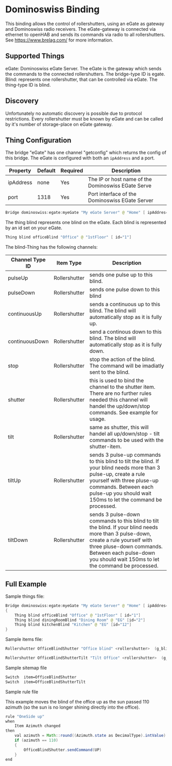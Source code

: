 # Dominoswiss Binding

This binding allows the control of rollershutters, using an eGate as gateway and Dominoswiss radio receivers.
The eGate-gateway is connected via ethernet to openHAB and sends its commands via radio to all rollershutters.
See <https://www.brelag.com/> for more information.

## Supported Things

eGate: Dominoswiss eGate Server. The eGate is the gateway which sends the commands to the connected rollershutters. The bridge-type ID is egate.
Blind: represents one rollershutter, that can be controlled via eGate. The thing-type ID is blind.

## Discovery

Unfortunately no automatic discovery is possible due to protocol restrictions.
Every rollershutter must be known by eGate and can be called by it's number of storage-place on eGate gateway.

## Thing Configuration

The bridge "eGate" has one channel "getconfig" which returns the config of this bridge.
The eGate is configured with both an `ipAddress` and a port.

| Property  | Default | Required |                    Description                     |
|-----------|---------|----------|----------------------------------------------------|
| ipAddress | none    | Yes      | The IP or host name of the Dominoswiss EGate Serve |
| port      | 1318    | Yes      | Port interface of the Dominoswiss EGate Server     |

```java
Bridge dominoswiss:egate:myeGate "My eGate Server" @ "Home" [ ipAddres="localhost", port=5700 ]
```

The thing blind represents one blind on the eGate. Each blind is represented by an id set on your eGate.

```java
Thing blind officeBlind "Office" @ "1stFloor" [ id="1"]
```

The blind-Thing has the following channels:

| Channel Type ID |   Item Type   |                                                                                                                  Description                                                                                                                   |
|-----------------|---------------|------------------------------------------------------------------------------------------------------------------------------------------------------------------------------------------------------------------------------------------------|
| pulseUp         | Rollershutter | sends one pulse up to this blind.                                                                                                                                                                                                              |
| pulseDown       | Rollershutter | sends one pulse down to this blind                                                                                                                                                                                                             |
| continuousUp    | Rollershutter | sends a continuous up to this blind. The blind will automatically stop as it is fully up.                                                                                                                                                      |
| continuousDown  | Rollershutter | send a continous down to this blind. The blind will automatically stop as it is fully down.                                                                                                                                                    |
| stop            | Rollershutter | stop the action of the blind. The command will be imadiatly sent to the blind.                                                                                                                                                                 |
| shutter         | Rollershutter | this is used to bind the channel to the shutter item. There are no further rules needed this channel will handel the up/down/stop commands. See example for usage.                                                                             |
| tilt            | Rollershutter | same as shutter, this will handel all up/down/stop - tilt commands to be used with the shutter-item.                                                                                                                                           |
| tiltUp          | Rollershutter | sends 3 pulse-up commands to this blind to tilt the blind. If your blind needs more than 3 pulse-up, create a rule yourself with three pluse-up commands. Between each pulse-up you should wait 150ms to let the command be processed.         |
| tiltDown        | Rollershutter | sends 3 pulse-down commands to this blind to tilt the blind. If your blind needs more than 3 pulse-down, create a rule yourself with three pluse-down commands. Between each pulse-down you should wait 150ms to let the command be processed. |

## Full Example

Sample things file:

```java
Bridge dominoswiss:egate:myeGate "My eGate Server" @ "Home" [ ipAddres="localhost", port="5500" ]
{
    Thing blind officeBlind "Office" @ "1stFloor" [ id="1"]
    Thing blind diningRoomBlind "Dining Room" @ "EG" [id="2"]
    Thing blind kitchenBlind "Kitchen" @ "EG" [id="12"]
}
```

Sample items file:

```java
Rollershutter OfficeBlindShutter "Office blind" <rollershutter>  (g_blinds) { channel="dominoswiss:blind:myeGate:officeBlind:shutter"}

Rollershutter OfficeBlindShutterTilt "Tilt Office" <rollershutter>  (g_blinds_tilt) { channel="dominoswiss:blind:meGgate:bueroBlind:tilt"}

```

Sample sitemap file

```perl
Switch  item=OfficeBlindShutter
Switch  item=OfficeBlindShutterTilt
```

Sample rule file

This example moves the blind of the office up as the sun passed 110 azimuth (so the sun is no longer shining directly into the office).

```java
rule "OneSide up"
when 
    Item Azimuth changed 
then 
    val azimuth = Math::round((Azimuth.state as DecimalType).intValue)
    if (azimuth == 110)
    {
        OfficeBlindShutter.sendCommand(UP)
    }
end
```

